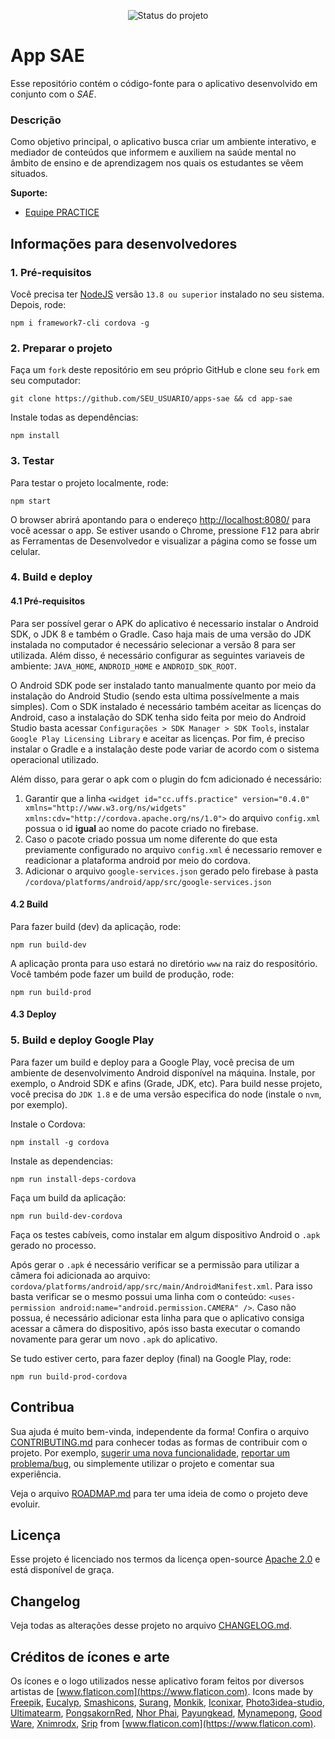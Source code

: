 <p align="center">
    <img src="https://img.shields.io/badge/IN-CONSTRUCTION%20:)-brightgreen" title="Status do projeto">
</p>

# App SAE

Esse repositório contém o código-fonte para o aplicativo desenvolvido em conjunto com o *SAE*.

### Descrição

Como objetivo principal, o aplicativo busca criar um ambiente interativo, e mediador de conteúdos que informem e auxiliem na saúde mental no âmbito de ensino e de aprendizagem nos quais os estudantes se vêem situados. 

**Suporte:**
* [Equipe PRACTICE](https://practice.uffs.cc/)

## Informações para desenvolvedores

### 1. Pré-requisitos

Você precisa ter [NodeJS](https://nodejs.org/en/) versão `13.8 ou superior` instalado no seu sistema. Depois, rode:

```
npm i framework7-cli cordova -g
```

### 2. Preparar o projeto

Faça um `fork` deste repositório em seu próprio GitHub e clone seu `fork` em seu computador:

```
git clone https://github.com/SEU_USUARIO/apps-sae && cd app-sae
```

Instale todas as dependências:

```
npm install
```

### 3. Testar

Para testar o projeto localmente, rode:

```
npm start
```

O browser abrirá apontando para o endereço [http://localhost:8080/](http://localhost:8080/) para você acessar o app. Se estiver usando o Chrome, pressione <kbd>F12</kbd> para abrir as Ferramentas de Desenvolvedor e visualizar a página como se fosse um celular.

### 4. Build e deploy

#### 4.1 Pré-requisitos

Para ser possível gerar o APK do aplicativo é necessario instalar o Android SDK, o JDK 8 e também o Gradle. Caso haja mais de uma versão do JDK instalada no computador é necessário selecionar a versão 8 para ser utilizada.  Além disso, é necessário configurar as seguintes variaveis de ambiente: `JAVA_HOME`, `ANDROID_HOME` e `ANDROID_SDK_ROOT`.

O Android SDK pode ser instalado tanto manualmente quanto por meio da instalação do Android Studio (sendo esta ultima possívelmente a mais simples). Com o SDK instalado é necessário também aceitar as licenças do Android, caso a instalação do SDK tenha sido feita por meio do Android Studio basta acessar `Configurações > SDK Manager > SDK Tools`, instalar `Google Play Licensing Library` e aceitar as licenças. 
Por fim, é preciso instalar o Gradle e a instalação deste pode variar de acordo com o sistema operacional utilizado.

Além disso, para gerar o apk com o plugin do fcm adicionado é necessário:

1. Garantir que a linha `<widget id="cc.uffs.practice" version="0.4.0" xmlns="http://www.w3.org/ns/widgets" xmlns:cdv="http://cordova.apache.org/ns/1.0">` do arquivo `config.xml` possua o id **igual** ao nome do pacote criado no firebase.
2. Caso o pacote criado possua um nome diferente do que esta previamente configurado no arquivo `config.xml` é necessario remover e readicionar a plataforma android por meio do cordova.
3. Adicionar o arquivo `google-services.json` gerado pelo firebase à pasta `/cordova/platforms/android/app/src/google-services.json`

#### 4.2 Build

Para fazer build (dev) da aplicação, rode:

```
npm run build-dev
```

A aplicação pronta para uso estará no diretório `www` na raiz do respositório. Você também pode fazer um build de produção, rode:

```
npm run build-prod
```
#### 4.3 Deploy

### 5. Build e deploy Google Play

Para fazer um build e deploy para a Google Play, você precisa de um ambiente de desenvolvimento Android disponível na máquina. Instale, por exemplo, o Android SDK e afins (Grade, JDK, etc). Para build nesse projeto, você precisa do `JDK 1.8` e de uma versão especifica do node (instale o `nvm`, por exemplo).

Instale o Cordova:

```
npm install -g cordova
```

Instale as dependencias:

```
npm run install-deps-cordova
```

Faça um build da aplicação:

```
npm run build-dev-cordova
```

Faça os testes cabíveis, como instalar em algum dispositivo Android o `.apk` gerado no processo.

Após gerar o `.apk` é necessário verificar se a permissão para utilizar a câmera foi adicionada ao arquivo: `cordova/platforms/android/app/src/main/AndroidManifest.xml`. Para isso basta verificar se o mesmo possui uma linha com o conteúdo: `<uses-permission android:name="android.permission.CAMERA" />`. Caso não possua, é necessário adicionar esta linha para que o aplicativo consiga acessar a câmera do dispositivo, após isso basta executar o comando novamente para gerar um novo `.apk` do aplicativo.

Se tudo estiver certo, para fazer deploy (final) na Google Play, rode:

```
npm run build-prod-cordova
```

## Contribua

Sua ajuda é muito bem-vinda, independente da forma! Confira o arquivo [CONTRIBUTING.md](CONTRIBUTING.md) para conhecer todas as formas de contribuir com o projeto. Por exemplo, [sugerir uma nova funcionalidade](https://github.com/practice-uffs/app-practice/issues/new?assignees=&labels=&template=feature_request.md&title=), [reportar um problema/bug](https://github.com/practice-uffs/app-practice/issues/new?assignees=&labels=bug&template=bug_report.md&title=), ou simplemente utilizar o projeto e comentar sua experiência.

Veja o arquivo [ROADMAP.md](ROADMAP.md) para ter uma ideia de como o projeto deve evoluir.


## Licença

Esse projeto é licenciado nos termos da licença open-source [Apache 2.0](https://choosealicense.com/licenses/apache-2.0/) e está disponível de graça.

## Changelog

Veja todas as alterações desse projeto no arquivo [CHANGELOG.md](CHANGELOG.md).

## Créditos de ícones e arte

Os ícones e o logo utilizados nesse aplicativo foram feitos por diversos artistas de [www.flaticon.com](https://www.flaticon.com).
Icons made by [Freepik](https://www.flaticon.com/authors/Freepik), [Eucalyp](https://www.flaticon.com/authors/Eucalyp), [Smashicons](https://www.flaticon.com/authors/Smashicons), [Surang](https://www.flaticon.com/authors/Surang), [Monkik](https://www.flaticon.com/authors/Monkik), [Iconixar](https://www.flaticon.com/authors/Iconixar), [Photo3idea-studio](https://www.flaticon.com/authors/Photo3idea-studio), [Ultimatearm](https://www.flaticon.com/authors/Ultimatearm), [PongsakornRed](https://www.flaticon.com/authors/PongsakornRed), [Nhor Phai](https://www.flaticon.com/authors/Nhor-Phai), [Payungkead](https://www.flaticon.com/authors/Payungkead), [Mynamepong](https://www.flaticon.com/authors/Mynamepong), [Good Ware](https://www.flaticon.com/authors/Good-Ware), [Xnimrodx](https://www.flaticon.com/authors/Xnimrodx), [Srip](https://www.flaticon.com/authors/Srip) from [www.flaticon.com](https://www.flaticon.com).
